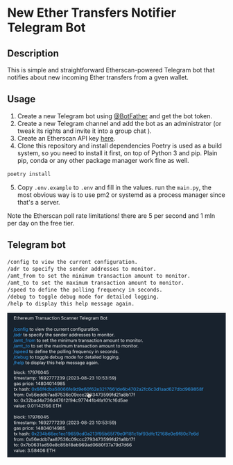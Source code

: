 # New Ether Transfers Notifier Telegram Bot

## Description

This is simple and straightforward Etherscan-powered Telegram bot that notifies about new incoming Ether transfers from
a gven wallet.

## Usage

1. Create a new Telegram bot using [@BotFather](https://t.me/BotFather) and get the bot token.
2. Create a new Telegram channel and add the bot as an administrator (or tweak its rights and invite it into a group
   chat ).
3. Create an Etherscan API key [here](https://etherscan.io/myapikey).
4. Clone this repository and install dependencies
   Poetry is used as a build system, so you need to install it first, on top of Python 3 and pip.
   Plain pip, conda or any other package manager work fine as well.

```bash
poetry install
```

5. Copy `.env.example` to `.env` and fill in the values.
   run the `main.py`, the most obvious way is to use pm2 or systemd as a process manager since that's a server.

Note the Etherscan poll rate limitations! there are 5 per second and 1 mln per day on the free tier.

## Telegram bot
```shell
/config to view the current configuration.
/adr to specify the sender addresses to monitor.
/amt_from to set the minimum transaction amount to monitor.
/amt_to to set the maximum transaction amount to monitor.
/speed to define the polling frequency in seconds.
/debug to toggle debug mode for detailed logging.
/help to display this help message again.
```
![img.png](img.png)